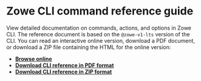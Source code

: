 # Zowe CLI command reference guide

View detailed documentation on commands, actions, and options in Zowe CLI. The reference document is based on the `@zowe-v1-lts` version of the CLI. You can read an interactive online version, download a PDF document, or download a ZIP file containing the HTML for the online version:
- <b><a href="/v1.17.x/web_help/index.html" target="_blank">Browse online</a></b>
- <b><a href="/v1.17.x/CLIReference_Zowe.pdf" target="_blank">Download CLI reference in PDF format</a></b>
- <b><a href="/v1.17.x/zowe_web_help.zip" target="_blank">Download CLI reference in ZIP format</a></b>
